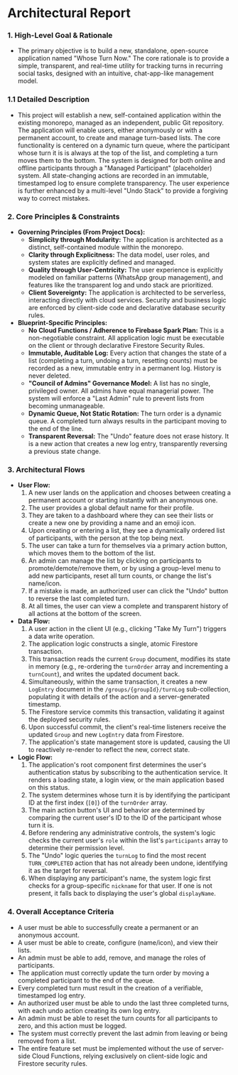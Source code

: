 # **Architectural Report**

### **1. High-Level Goal & Rationale**
*   The primary objective is to build a new, standalone, open-source application named "Whose Turn Now." The core rationale is to provide a simple, transparent, and real-time utility for tracking turns in recurring social tasks, designed with an intuitive, chat-app-like management model.

### **1.1 Detailed Description**
*   This project will establish a new, self-contained application within the existing monorepo, managed as an independent, public Git repository. The application will enable users, either anonymously or with a permanent account, to create and manage turn-based lists. The core functionality is centered on a dynamic turn queue, where the participant whose turn it is is always at the top of the list, and completing a turn moves them to the bottom. The system is designed for both online and offline participants through a "Managed Participant" (placeholder) system. All state-changing actions are recorded in an immutable, timestamped log to ensure complete transparency. The user experience is further enhanced by a multi-level "Undo Stack" to provide a forgiving way to correct mistakes.

### **2. Core Principles & Constraints**
*   **Governing Principles (From Project Docs):**
    *   **Simplicity through Modularity:** The application is architected as a distinct, self-contained module within the monorepo.
    *   **Clarity through Explicitness:** The data model, user roles, and system states are explicitly defined and managed.
    *   **Quality through User-Centricity:** The user experience is explicitly modeled on familiar patterns (WhatsApp group management), and features like the transparent log and undo stack are prioritized.
    *   **Client Sovereignty:** The application is architected to be serverless, interacting directly with cloud services. Security and business logic are enforced by client-side code and declarative database security rules.
*   **Blueprint-Specific Principles:**
    *   **No Cloud Functions / Adherence to Firebase Spark Plan:** This is a non-negotiable constraint. All application logic must be executable on the client or through declarative Firestore Security Rules.
    *   **Immutable, Auditable Log:** Every action that changes the state of a list (completing a turn, undoing a turn, resetting counts) must be recorded as a new, immutable entry in a permanent log. History is never deleted.
    *   **"Council of Admins" Governance Model:** A list has no single, privileged owner. All admins have equal managerial power. The system will enforce a "Last Admin" rule to prevent lists from becoming unmanageable.
    *   **Dynamic Queue, Not Static Rotation:** The turn order is a dynamic queue. A completed turn always results in the participant moving to the end of the line.
    *   **Transparent Reversal:** The "Undo" feature does not erase history. It is a new action that creates a new log entry, transparently reversing a previous state change.

### **3. Architectural Flows**
*   **User Flow:**
    1.  A new user lands on the application and chooses between creating a permanent account or starting instantly with an anonymous one.
    2.  The user provides a global default name for their profile.
    3.  They are taken to a dashboard where they can see their lists or create a new one by providing a name and an emoji icon.
    4.  Upon creating or entering a list, they see a dynamically ordered list of participants, with the person at the top being next.
    5.  The user can take a turn for themselves via a primary action button, which moves them to the bottom of the list.
    6.  An admin can manage the list by clicking on participants to promote/demote/remove them, or by using a group-level menu to add new participants, reset all turn counts, or change the list's name/icon.
    7.  If a mistake is made, an authorized user can click the "Undo" button to reverse the last completed turn.
    8.  At all times, the user can view a complete and transparent history of all actions at the bottom of the screen.
*   **Data Flow:**
    1.  A user action in the client UI (e.g., clicking "Take My Turn") triggers a data write operation.
    2.  The application logic constructs a single, atomic Firestore transaction.
    3.  This transaction reads the current `Group` document, modifies its state in memory (e.g., re-ordering the `turnOrder` array and incrementing a `turnCount`), and writes the updated document back.
    4.  Simultaneously, within the same transaction, it creates a new `LogEntry` document in the `/groups/{groupId}/turnLog` sub-collection, populating it with details of the action and a server-generated timestamp.
    5.  The Firestore service commits this transaction, validating it against the deployed security rules.
    6.  Upon successful commit, the client's real-time listeners receive the updated `Group` and new `LogEntry` data from Firestore.
    7.  The application's state management store is updated, causing the UI to reactively re-render to reflect the new, correct state.
*   **Logic Flow:**
    1.  The application's root component first determines the user's authentication status by subscribing to the authentication service. It renders a loading state, a login view, or the main application based on this status.
    2.  The system determines whose turn it is by identifying the participant ID at the first index (`[0]`) of the `turnOrder` array.
    3.  The main action button's UI and behavior are determined by comparing the current user's ID to the ID of the participant whose turn it is.
    4.  Before rendering any administrative controls, the system's logic checks the current user's `role` within the list's `participants` array to determine their permission level.
    5.  The "Undo" logic queries the `turnLog` to find the most recent `TURN_COMPLETED` action that has not already been undone, identifying it as the target for reversal.
    6.  When displaying any participant's name, the system logic first checks for a group-specific `nickname` for that user. If one is not present, it falls back to displaying the user's global `displayName`.

### **4. Overall Acceptance Criteria**
*   A user must be able to successfully create a permanent or an anonymous account.
*   A user must be able to create, configure (name/icon), and view their lists.
*   An admin must be able to add, remove, and manage the roles of participants.
*   The application must correctly update the turn order by moving a completed participant to the end of the queue.
*   Every completed turn must result in the creation of a verifiable, timestamped log entry.
*   An authorized user must be able to undo the last three completed turns, with each undo action creating its own log entry.
*   An admin must be able to reset the turn counts for all participants to zero, and this action must be logged.
*   The system must correctly prevent the last admin from leaving or being removed from a list.
*   The entire feature set must be implemented without the use of server-side Cloud Functions, relying exclusively on client-side logic and Firestore security rules.